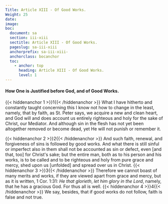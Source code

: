 ```yaml
---
Title: Article XIII - Of Good Works.
Weight: 25
date: 
image: 
boc:
  document: sa
  section: iii-xiii
  sectitle: Article XIII - Of Good Works.
  pageslug: sa-iii-xiii
  anchorprefix: sa-iii-xiii-
  anchorclass: bocanchor
  toc:
    - anchor: top
      heading: Article XIII - Of Good Works.
      level: 1
---
```


#### How One is Justified before God, and of Good Works.

{{< hiddenanchor 1 >}}1{{< /hiddenanchor >}} What I
have hitherto and constantly taught concerning this I know not
how to change in the least, namely, that by faith, as St. Peter
says, we acquire a new and clean heart, and God will and does
account us entirely righteous and holy for the sake of Christ,
our Mediator. And although sin in the flesh has not yet been
altogether removed or become dead, yet He will not punish or
remember it.

{{< hiddenanchor 2 >}}2{{< /hiddenanchor >}} And such
faith, renewal, and forgiveness of sins is followed by good
works. And what there is still sinful or imperfect also in them
shall not be accounted as sin or defect, even [and that, too]
for Christ's sake; but the entire man, both as to his person
and his works, is to be called and to be righteous and holy
from pure grace and mercy, shed upon us [unfolded] and spread
over us in Christ. {{< hiddenanchor 3 >}}3{{< /hiddenanchor >}} Therefore we cannot boast of many
merits and works, if they are viewed apart from grace and mercy,
but as it is written, 1 Cor. 1:31: _He that glorieth_,
_let him glory in the Lord_, namely, that he has a gracious
God. For thus all is well. {{< hiddenanchor 4 >}}4{{< /hiddenanchor >}} We say, besides, that if
good works do not follow, faith is false and not true.

